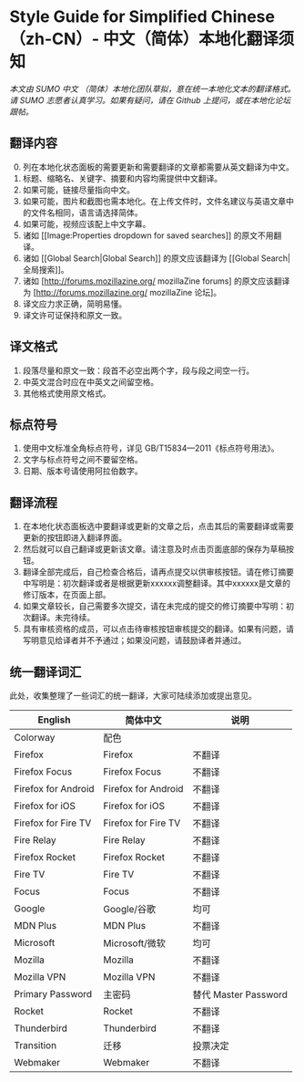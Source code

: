 # Style Guide for Simplified Chinese（zh-CN）- 中文（简体）本地化翻译须知

*本文由 SUMO 中文*
*（简体）本地化团队草拟，意在统一本地化文本的翻译格式。请 SUMO 志愿者认真学习。如果有疑问，请在 Github 上提问，或在本地化论坛跟帖。*

## 翻译内容

0.	列在本地化状态面板的需要更新和需要翻译的文章都需要从英文翻译为中文。
1.	标题、缩略名、关键字、摘要和内容均需提供中文翻译。
2.	如果可能，链接尽量指向中文。
3.	如果可能，图片和截图也需本地化。在上传文件时，文件名建议与英语文章中的文件名相同，语言请选择简体。
4.	如果可能，视频应该配上中文字幕。
5.	诸如 [[Image:Properties dropdown for saved searches]] 的原文不用翻译。
6.	诸如 [[Global Search|Global Search]] 的原文应该翻译为 [[Global Search|全局搜索]]。
7.	诸如 [http://forums.mozillazine.org/ mozillaZine forums] 的原文应该翻译为 [http://forums.mozillazine.org/ mozillaZine 论坛]。
8.	译文应力求正确，简明易懂。
9.	译文许可证保持和原文一致。

## 译文格式

1.	段落尽量和原文一致：段首不必空出两个字，段与段之间空一行。
2.	中英文混合时应在中英文之间留空格。
3.	其他格式使用原文格式。

## 标点符号

1.	使用中文标准全角标点符号，详见 GB/T15834—2011《标点符号用法》。
2.	文字与标点符号之间不要留空格。
3.	日期、版本号请使用阿拉伯数字。

## 翻译流程

1.	在本地化状态面板选中要翻译或更新的文章之后，点击其后的需要翻译或需要更新的按钮即进入翻译界面。
2.	然后就可以自己翻译或更新该文章。请注意及时点击页面底部的保存为草稿按钮。
3.	翻译全部完成后，自己检查合格后，请再点提交以供审核按钮。请在修订摘要中写明是：初次翻译或者是根据更新xxxxxx调整翻译。其中xxxxxx是文章的修订版本，在页面上部。
4.	如果文章较长，自己需要多次提交，请在未完成的提交的修订摘要中写明：初次翻译。未完待续。
5.	具有审核资格的成员，可以点击待审核按钮审核提交的翻译。如果有问题，请写明意见给译者并不予通过；如果没问题，请鼓励译者并通过。

## 统一翻译词汇

此处，收集整理了一些词汇的统一翻译，大家可陆续添加或提出意见。

| English | 简体中文 | 说明 |
| --- | --- | --- |
| Colorway| 配色 | |
| Firefox | Firefox | 不翻译 |
| Firefox Focus | Firefox Focus | 不翻译 |
| Firefox for Android | Firefox for Android | 不翻译 |
| Firefox for iOS | Firefox for iOS | 不翻译 |
| Firefox for Fire TV | Firefox for Fire TV | 不翻译 |
| Fire Relay | Fire Relay | 不翻译 |
| Firefox Rocket | Firefox Rocket | 不翻译 |
| Fire TV | Fire TV | 不翻译 |
| Focus | Focus | 不翻译 |
| Google | Google/谷歌 | 均可 |
| MDN Plus | MDN Plus | 不翻译 |
| Microsoft | Microsoft/微软 | 均可 |
| Mozilla | Mozilla | 不翻译 |
| Mozilla VPN | Mozilla VPN | 不翻译 |
| Primary Password | 主密码| 替代 Master Password |
| Rocket | Rocket | 不翻译 |
| Thunderbird | Thunderbird | 不翻译 |
| Transition | 迁移 | 投票决定 |
| Webmaker | Webmaker | 不翻译 |
